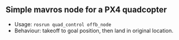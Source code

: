 ## Simple mavros node for a PX4 quadcopter
- Usage: ```rosrun quad_control offb_node```
- Behaviour: takeoff to goal position, then land in original location.
